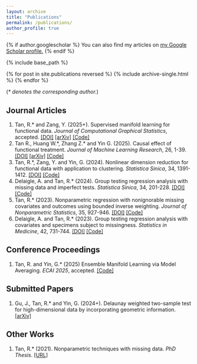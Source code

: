 ```yaml
---
layout: archive
title: "Publications"
permalink: /publications/
author_profile: true
---
```


{% if author.googlescholar %}
  You can also find my articles on <u><a href="{{author.googlescholar}}">my Google Scholar profile</a>.</u>
{% endif %}

{% include base_path %}

{% for post in site.publications reversed %}
  {% include archive-single.html %}
{% endfor %}

(*\* denotes the corresponding author.*)

## Journal Articles

1. Tan, R.\* and Zang, Y. (2025+). Supervised manifold learning for functional data. *Journal of Computational Graphical Statistics*, accepted. [[DOI]](https://doi.org/10.1080/10618600.2025.2576163) [[arXiv]](https://arxiv.org/pdf/2503.17943) [[Code]](https://github.com/ruoxut/FunctionalManifoldLearning)
2. Tan R., Huang W.\*, Zhang Z.\* and Yin G. (2025). Causal effect of functional treatment. *Journal of Machine Learning Research*, 26, 1-39. [[DOI]](https://jmlr.org/papers/v26/23-0381.html) [[arXiv]](https://arxiv.org/abs/2210.00242) [[Code]](https://github.com/ruoxut/FunctionalTreatment)
3. Tan, R.\*, Zang, Y. and Yin, G. (2024). Nonlinear dimension reduction for functional data with application to clustering. *Statistica Sinica*, 34, 1391-1412. [[DOI]](https://doi.org/10.5705/ss.202021.0393) [[Code]](https://github.com/ruoxut/FunctionalManifoldLearning)
4. Delaigle, A. and Tan, R.\* (2024). Group testing regression analysis with missing data and imperfect tests. *Statistica Sinica*, 34, 201-228. [[DOI]](https://doi.org/10.5705/ss.202021.0382) [[Code]](https://github.com/ruoxut/GroupTestingMissingD)
5. Tan, R.\* (2023). Nonparametric regression with nonignorable missing covariates and outcomes using bounded inverse weighting. *Journal of Nonparametric Statistics*, 35, 927-946. [[DOI]](https://doi.org/10.1080/10485252.2023.2215341) [[Code]](https://github.com/ruoxut/MissingBothXY)
6. Delaigle, A. and Tan, R.\* (2023). Group testing regression analysis with covariates and specimens subject to missingness. *Statistics in Medicine*, 42, 731-744. [[DOI]](http://doi.org/10.1002/sim.9640) [[Code]](https://github.com/ruoxut/GroupTestingBothMissing)

## Conference Proceedings

1. Tan, R. and Yin, G.\* (2025) Ensemble Manifold Learning via Model Averaging. *ECAI 2025*, accepted. [[Code]](https://github.com/ruoxut/ModelAveManifd)

## Submitted Papers

1. Gu, J., Tan, R.\* and Yin, G. (2024+). Delaunay weighted two-sample test for high-dimensional data by incorporating geometric information. [[arXiv]](https://arxiv.org/abs/2404.03198)

## Other Works

1. Tan, R.\* (2021). Nonparametric techniques with missing data. *PhD Thesis*. [[URL]](http://hdl.handle.net/11343/276263)
